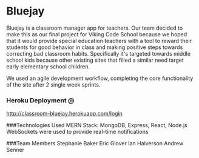 # Bluejay
Bluejay is a classroom manager app for teachers. Our team decided to make this as our final project for Viking Code School because we hoped that it would provide special education teachers with a tool to reward their students for good behavior in class and making positive steps towards correcting bad classroom habits. Specifically it's targeted towards middle school kids because other existing sites that filled a similar need target early elementary school children. 

We used an agile development workflow, completing the core functionality of the site after 2 single week sprints. 

### Heroku Deployment @
http://classroom-bluejay.herokuapp.com/login

###Technologies Used
MERN Stack: MongoDB, Express, React, Node.js
WebSockets were used to provide real-time notifications

###Team Members
Stephanie Baker
Eric Glover
Ian Halverson
Andrew Senner 

